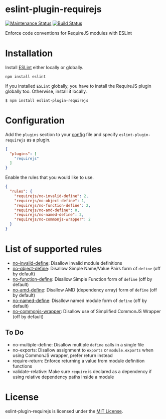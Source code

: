 # eslint-plugin-requirejs

[![Maintenance Status][status-image]][status-url] [![Build Status][travis-image]][travis-url]

Enforce code conventions for RequireJS modules with ESLint

# Installation

Install [ESLint](https://www.github.com/eslint/eslint) either locally or globally.

    npm install eslint

If you installed `ESLint` globally, you have to install the RequireJS plugin globally too. Otherwise, install it locally.

    $ npm install eslint-plugin-requirejs

# Configuration

Add the `plugins` section to your [config](http://eslint.org/docs/user-guide/configuring) file and specify `eslint-plugin-requirejs` as a plugin.

```json
{
  "plugins": [
    "requirejs"
  ]
}
```

Enable the rules that you would like to use.

```json
{
  "rules": {
    "requirejs/no-invalid-define": 2,
    "requirejs/no-object-define": 1,
    "requirejs/no-function-define": 2,
    "requirejs/no-amd-define": 0,
    "requirejs/no-named-define": 2,
    "requirejs/no-commonjs-wrapper": 2
  }
}
```

# List of supported rules

* [no-invalid-define](docs/rules/no-invalid-define.md): Disallow invalid module definitions
* [no-object-define](docs/rules/no-object-define.md): Disallow Simple Name/Value Pairs form of `define` (off by default)
* [no-function-define](docs/rules/no-function-define.md): Disallow Simple Function form of `define` (off by default)
* [no-amd-define](docs/rules/no-amd-define.md): Disallow AMD (dependency array) form of `define` (off by default)
* [no-named-define](docs/rules/no-named-define.md): Disallow named module form of `define` (off by default)
* [no-commonjs-wrapper](docs/rules/no-commonjs-wrapper.md): Disallow use of Simplified CommonJS Wrapper (off by default)

## To Do

* no-multiple-define: Disallow multiple `define` calls in a single file
* no-exports: Disallow assignment to `exports` or `module.exports` when using CommonJS wrapper, prefer return instead
* require-return: Enforce returning a value from module definition functions
* validate-relative: Make sure `require` is declared as a dependency if using relative dependency paths inside a module

# License

eslint-plugin-requirejs is licensed under the [MIT License](http://www.opensource.org/licenses/mit-license.php).

[status-url]: https://github.com/cvisco/eslint-plugin-requirejs/pulse
[status-image]: http://img.shields.io/badge/status-maintained-brightgreen.svg?style=flat-square

[travis-url]: https://travis-ci.org/cvisco/eslint-plugin-requirejs
[travis-image]: http://img.shields.io/travis/cvisco/eslint-plugin-requirejs/master.svg?style=flat-square
